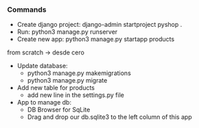 ### Commands
- Create django project: django-admin startproject pyshop .
- Run: python3 manage.py runserver
- Create new app: python3 manage.py startapp products

from scratch -> desde cero

- Update database:
    - python3 manage.py makemigrations
    - python3 manage.py migrate
- Add new table for products
    - add new line in the settings.py file
- App to manage db:
    - DB Browser for SqLite
    - Drag and drop our db.sqlite3 to the left column of this app
